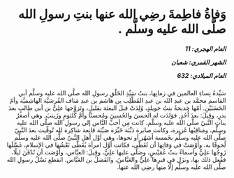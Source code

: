 <h1 dir="rtl">وَفاةُ فاطِمةَ رضِي الله عنها بنتِ رسولِ الله صلَّى الله عليه وسلَّم .</h1>

<h5 dir="rtl">العام الهجري:  11

الشهر القمري: شعبان

العام الميلادي: 632</h5>

<p dir="rtl">سَيِّدةُ نِساءِ العالمين في زمانِها، بنتُ سَيِّدِ الخَلْقِ رسولِ الله صلَّى الله عليه وسلَّم أبي القاسم محمَّد بن عبدِ الله بن عبدِ المُطَّلِب بن هاشم بن عبدِ مَناف القُرشيَّة الهاشِميَّة وأمّ الحَسَنَيْنِ. أمّها خديجةُ بنتُ خويلدٍ، وُلِدَتْ قبلَ البعثة بقليلٍ، وتَزوَّجها علِيُّ بن أبي طالبٍ بعدَ بدرٍ، وقِيلَ: بعدَ أُحُدٍ, فوَلدَت له الحسنَ والحُسينَ ومُحسنًا وأمَّ كُلثومٍ وزَينبَ. وهي أصغرُ بناتِ النَّبيّ صلَّى الله عليه وسلَّم، كانت مِن أحبِّ النَّاس إلى رسولِ الله صلَّى الله عليه وسلَّم، ومَناقِبُها غَزيرة، وكانت صابرة دَيِّنَة خَيِّرَة صَيِّنَة قانِعة شاكِرة لله تُوفِّيت بعدَ النَّبيّ صلَّى الله عليه وسلَّم بخَمسة أَشهُر أو نحوها، وهي أوَّل أهلِ النَّبيّ صلَّى الله عليه وسلَّم لُحوقًا به. وأَوْصَتْ في وَفاتِها أن تُغَطَّى، فكانت أوَّل امرأة يُغَطَّى نَعْشُها في الإسلامِ، غَسَّلَها زَوجُها علِيٌّ وأسماءُ بنتُ عُمَيْسٍ، وصَلَّى عليها علِيٌّ، وقِيلَ: العبَّاس، وأَوْصَت أن تُدْفَنَ ليلًا، ففُعل ذلك بها، ونزَل في قبرِها علِيٌّ والعَبَّاسُ، والفَضلُ بن العَبَّاس. انقطع نَسْلُ رسولِ الله صلَّى الله عليه وسلَّم إلَّا منها رضِي الله عنها.</p></br>

